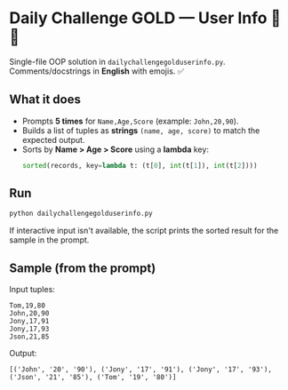# Daily Challenge GOLD — User Info 🧠✨

Single-file OOP solution in `dailychallengegolduserinfo.py`.  
Comments/docstrings in **English** with emojis. ✅

## What it does
- Prompts **5 times** for `Name,Age,Score` (example: `John,20,90`).
- Builds a list of tuples as **strings** `(name, age, score)` to match the expected output.
- Sorts by **Name > Age > Score** using a **lambda** key:
  ```python
  sorted(records, key=lambda t: (t[0], int(t[1]), int(t[2])))
  ```

## Run
```bash
python dailychallengegolduserinfo.py
```
If interactive input isn't available, the script prints the sorted result for the sample in the prompt.

## Sample (from the prompt)
Input tuples:
```
Tom,19,80
John,20,90
Jony,17,91
Jony,17,93
Json,21,85
```
Output:
```
[('John', '20', '90'), ('Jony', '17', '91'), ('Jony', '17', '93'), ('Json', '21', '85'), ('Tom', '19', '80')]
```
